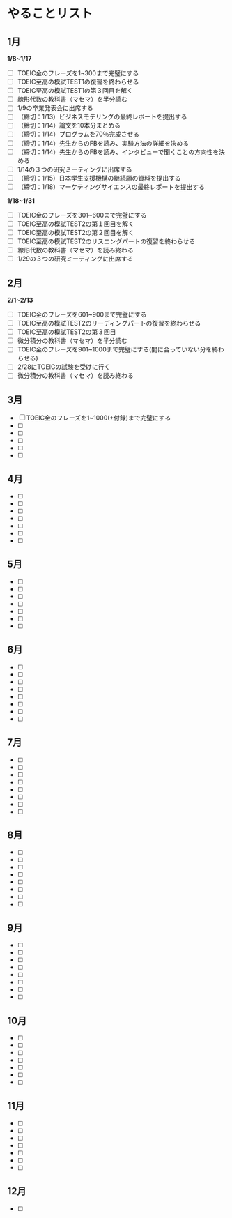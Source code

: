 # やることリスト
## 1月
**1/8~1/17**
- [ ] TOEIC金のフレーズを1~300まで完璧にする
- [ ] TOEIC至高の模試TEST1の復習を終わらせる
- [ ] TOEIC至高の模試TEST1の第３回目を解く
- [ ] 線形代数の教科書（マセマ）を半分読む
- [ ] 1/9の卒業発表会に出席する
- [ ] （締切：1/13）ビジネスモデリングの最終レポートを提出する
- [ ] （締切：1/14）論文を10本分まとめる
- [ ] （締切：1/14）プログラムを70％完成させる
- [ ] （締切：1/14）先生からのFBを読み、実験方法の詳細を決める
- [ ] （締切：1/14）先生からのFBを読み、インタビューで聞くことの方向性を決める
- [ ] 1/14の３つの研究ミーティングに出席する
- [ ] （締切：1/15）日本学生支援機構の継続願の資料を提出する
- [ ] （締切：1/18）マーケティングサイエンスの最終レポートを提出する

**1/18~1/31**
- [ ] TOEIC金のフレーズを301~600まで完璧にする
- [ ] TOEIC至高の模試TEST2の第１回目を解く
- [ ] TOEIC至高の模試TEST2の第２回目を解く
- [ ] TOEIC至高の模試TEST2のリスニングパートの復習を終わらせる
- [ ] 線形代数の教科書（マセマ）を読み終わる
- [ ] 1/29の３つの研究ミーティングに出席する

## 2月
**2/1~2/13**
- [ ] TOEIC金のフレーズを601~900まで完璧にする
- [ ] TOEIC至高の模試TEST2のリーディングパートの復習を終わらせる
- [ ] TOEIC至高の模試TEST2の第３回目
- [ ] 微分積分の教科書（マセマ）を半分読む
- [ ] TOEIC金のフレーズを901~1000まで完璧にする(間に合っていない分を終わらせる)
- [ ] 2/28にTOEICの試験を受けに行く
- [ ] 微分積分の教科書（マセマ）を読み終わる
## 3月
- [ ] TOEIC金のフレーズを1~1000(+付録)まで完璧にする
- [ ] 
- [ ] 
- [ ] 
- [ ] 
- [ ] 
## 4月
- [ ] 
- [ ] 
- [ ] 
- [ ] 
- [ ] 
- [ ] 
- [ ] 
## 5月
- [ ] 
- [ ] 
- [ ] 
- [ ] 
- [ ] 
- [ ] 
- [ ] 
## 6月
- [ ] 
- [ ] 
- [ ] 
- [ ] 
- [ ] 
- [ ] 
- [ ] 
- [ ] 
## 7月
- [ ] 
- [ ] 
- [ ] 
- [ ] 
- [ ] 
- [ ] 
- [ ] 
- [ ] 
## 8月
- [ ] 
- [ ] 
- [ ] 
- [ ] 
- [ ] 
- [ ] 
- [ ] 
- [ ] 
## 9月
- [ ] 
- [ ] 
- [ ] 
- [ ] 
- [ ] 
- [ ] 
- [ ] 
- [ ] 
## 10月
- [ ] 
- [ ] 
- [ ] 
- [ ] 
- [ ] 
- [ ] 
- [ ] 
## 11月
- [ ] 
- [ ] 
- [ ] 
- [ ] 
- [ ] 
- [ ] 
- [ ] 
## 12月
- [ ] 